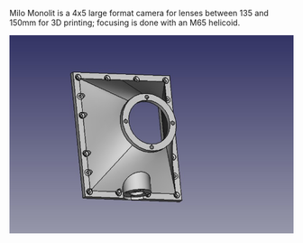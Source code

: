 Milo Monolit is a 4x5 large format camera for lenses between 135 and 150mm for 3D printing; focusing is done with an M65 helicoid.

![Alt text](https://github.com/Draganito/milo-monolit/blob/main/cone.jpeg)
